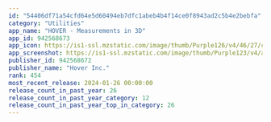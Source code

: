 ```yaml
---
id: "54406df71a54cfd64e5d60494eb7dfc1abeb4b4f14ce0f8943ad2c5b4e2bebfa"
category: "Utilities"
app_name: "HOVER - Measurements in 3D"
app_id: 942568673
app_icon: https://is1-ssl.mzstatic.com/image/thumb/Purple126/v4/46/27/ca/4627caf1-9ac6-ebab-3cdb-d43b91ce7c96/AppIcon-0-0-1x_U007emarketing-0-7-0-85-220.png/1024x1024bb.png
app_screenshot: https://is1-ssl.mzstatic.com/image/thumb/Purple123/v4/a2/8f/1b/a28f1bda-9d75-5f01-cb84-19f14a61dcfc/pr_source.png/1242x2688bb.png
publisher_id: 942568672
publisher_name: "Hover Inc."
rank: 454
most_recent_release: 2024-01-26 00:00:00
release_count_in_past_year: 26
release_count_in_past_year_category: 12
release_count_in_past_year_top_in_category: 26
---
```

